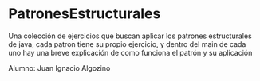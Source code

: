 # PatronesEstructurales
Una colección de ejercicios que buscan aplicar los patrones estructurales de java, cada patron tiene su propio ejercicio, y dentro del main de cada uno hay una breve explicación de como funciona el patrón y su aplicación

Alumno: Juan Ignacio Algozino
